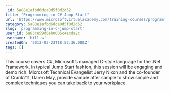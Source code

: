 ```yaml
---
_id: 5a88e1afbd6dca0d5f0d2d52
title: "Programming in C# Jump Start"
url: 'https://www.microsoftvirtualacademy.com/training-courses/programming-in-c'
category: 5a88e1afbd6dca0d5f0d2d52
slug: 'programming-in-c-jump-start'
user_id: 5a83ce59d6eb0005c4ecda2c
username: 'bill-s'
createdOn: '2013-03-23T18:52:36.000Z'
tags: []
---
```


This course covers C#, Microsoft’s managed C-style language for the .Net Framework. In typical Jump Start fashion, this session will be engaging and demo rich. Microsoft Technical Evangelist Jerry Nixon and the co-founder of Crank211, Daren May, provide sample after sample to show simple and complex techniques you can take back to your workplace. 
